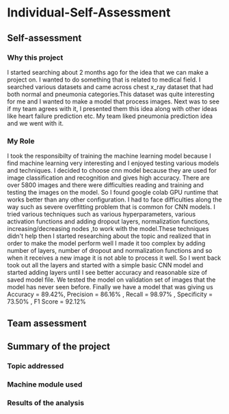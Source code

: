 # Individual-Self-Assessment

## Self-assessment
### Why this project
I started searching about 2 months ago for the idea that we can make a project on. I wanted to do something that is related to medical field. I searched various datasets and came across chest x_ray dataset that had both normal and pneumonia categories.This dataset was quite interesting for me and I wanted to make a model that process images.
Next was to see if my team agrees with it, I presented them this idea along with other ideas like heart failure prediction etc. My team liked pneumonia prediction idea and we went with it.
### My Role
I took the responsibilty of training the machine learning model because I find machine learning very interesting and I enjoyed testing various models and techniques. I decided to choose cnn model because they are  used for image classification and recognition and gives high accuracy.
There are over 5800 images and there were difficulties reading and training and testing the images on the model. So I found google colab GPU runtime that works better than any other configuration.
I had to face difficulties along the way such as severe overfitting problem that is common for CNN models. I tried various techniques such as various hyperparameters, various activation functions and adding dropout layers, normalization functions, increasing/decreasing nodes ,to work with the model.These techniques didn't help then I started researching about the topic and realized that in order to make the model perform well I made it too complex by adding number of layers, number of dropout and normalization functions and so when it receives a new image it is not able to process it well.
So I went back took out all the layers and started with a simple basic CNN model and started adding layers until I see better accuracy and reasonable size of saved model file.
We tested the model on validation set of images that the model has never seen before.
Finally we have a model that was giving us Accuracy = 89.42%, Precision = 86.16% , Recall = 98.97% , Specificity = 73.50% , F1 Score = 92.12%

## Team assessment



## Summary of the project
### Topic addressed
### Machine module used
### Results of the analysis
